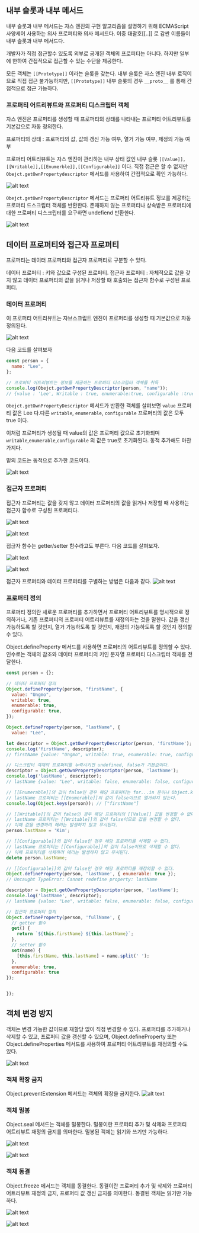 ## 내부 슬롯과 내부 메서드

내부 슬롯과 내부 메서드는 자스 엔진의 구현 알고리즘을 설명하기 위해 ECMAScript 사양세어 사용하는 의사 프로퍼티와 의사 메서드다. 이중 대괄호[[..]] 로 감싼 이름들이 내부 슬롯과 내부 메서드다.

개발자가 직접 접근할수 있도록 외부로 공개된 객체의 프로퍼티는 아니다. 하지만 일부에 한하여 간접적으로 접근할 수 있는 수단을 제공한다.

모든 객체는 `[[Prototype]]` 이라는 슬롯을 갖는다. 내부 슬롯은 자스 엔진 내부 로직이므로 직접 접근 불가능하지만, `[[Prototype]]` 내부 슬롯의 경우 `__proto__` 를 통해 간접적으로 접근 가능하다.

### 프로퍼티 어트리뷰트와 프로퍼티 디스크립터 객체

자스 엔진은 프로퍼티를 생성할 때 프로퍼티의 상태를 나타내는 프로퍼티 어트리뷰트를 기본값으로 자동 정의한다.

프로퍼티의 상태 : 프로퍼티의 값, 값의 갱신 가능 여부, 열거 가능 여부, 제정의 가능 여부

프로퍼티 어트리뷰트는 자스 엔진이 관리하는 내부 상태 값인 내부 슬롯 `[[Value]],[[Writable]],[[Enumerble]],[[Configurable]]` 이다. 직접 접근은 할 수 없지만 `Obejct.getOwnPropertydescriptor` 메서드를 사용하여 간접적으로 확인 가능하다.

![alt text](image-8.png)

`Obejct.getOwnPropertyDescriptor` 메서드는 프로퍼티 어트리뷰트 정보를 제공하는 프로퍼티 드스크립터 객체를 반환한다. 존재하지 않는 프로퍼티나 상속받은 프로퍼티에 대한 프로퍼티 디스크립터를 요구하면 undefiend 반환한다.

![alt text](image-9.png)

## 데이터 프로퍼티와 접근자 프로퍼티

프로퍼티는 데이터 프로퍼티와 접근자 프로퍼티로 구분할 수 있다.

데이터 프로퍼티 : 키와 값으로 구성된 프로퍼티.
접근자 프로퍼티 : 자체적으로 값을 갖지 않고 데이터 프로퍼티의 값을 읽거나 저장할 떄 호출되는 접근자 함수로 구성된 프로퍼티.

### 데이터 프로퍼티

이 프로퍼티 어트리뷰트는 자브스크립트 엔진이 프로퍼티를 생성할 때 기본값으로 자동 정의된다.

![alt text](image-10.png)

다음 코드를 살펴보자

```jsx
const person = {
  name: "Lee",
};

// 프로퍼티 어트리뷰트는 정보를 제공하는 프로퍼티 디스크립터 객체를 취득
console.log(Obejct.getOwnPropertyDescriptor(person, "name"));
// {value : 'Lee', Writable : true, enumerable:true, configurable :true}
```

`Obejct.getOwnPropertyDescriptor` 메서드가 반환한 객체를 살펴보면 `value` 프로퍼티 값은 Lee 다.다른 `writable`, `enumerable`, `configurable` 프로퍼티의 값은 모두 true 이다.

이처럼 프로퍼티가 생성될 때 value의 값은 프로퍼티 값으로 초기화되며`writable`,`enumerable`,`configurable` 의 값은 true로 초기화된다. 동적 추가해도 마찬가지다.

밑의 코드는 동적으로 추가한 코드이다.

![alt text](image-11.png)

### 접근자 프로퍼티

접근자 프로퍼티는 값을 갖지 않고 데이터 프로퍼티의 값을 읽거나 저장할 때 사용하는 접근자 함수로 구성된 프로퍼티다.

![alt text](image-12.png)

![alt text](image-13.png)

접귾자 함수는 getter/setter 함수라고도 부른다. 다음 코드를 살펴보자.

![alt text](image-14.png)

![alt text](image-15.png)

접근자 프로퍼티와 데이터 프로퍼티를 구별하는 방법은 다음과 같다.
![alt text](image-16.png)

### 프로퍼티 정의

프로퍼티 정의란 새로운 프로퍼티를 추가하면서 프로퍼티 어트리뷰트를 명시적으로 정의하거나, 기존 프로퍼티의 프로퍼티 어트리뷰트를 재정의하는 것을 말한다. 값을 갱신 가능하도록 할 것인지, 열거 가능하도록 할 것인지, 재정의 가능하도록 할 것인지 정의할 수 있다.

Object.defineProperty 메서드를 사용하면 프로퍼티의 어트리뷰트를 정의할 수 있다. 인수로는 객체의 참조와 데이터 프로퍼티의 키인 문자열 프로퍼티 디스크립터 객체를 전달한다.

```js
const person = {};

// 데이터 프로퍼티 정의
Object.defineProperty(person, "firstName", {
  value: "Ungmo",
  writable: true,
  enumerable: true,
  configurable: true,
});

Object.defineProperty(person, "lastName", {
  value: "Lee",

let descriptor = Object.getOwnPropertyDescriptor(person, 'firstName');
console.log('firstName', descriptor);
// firstName {value: "Ungmo", writable: true, enumerable: true, configurable: true}

// 디스크립터 객체의 프로퍼티를 누락시키면 undefined, false가 기본값이다.
descriptor = Object.getOwnPropertyDescriptor(person, 'lastName');
console.log('lastName', descriptor);
// lastName {value: "Lee", writable: false, enumerable: false, configurable: false}

// [[Enumerable]]의 값이 false인 경우 해당 프로퍼티는 for...in 문이나 Object.keys 등으로 열거할 수 없다.
// lastName 프로퍼티는 [[Enumerable]]의 값이 false이므로 열거되지 않는다.
console.log(Object.keys(person)); // ["firstName"]

// [[Writable]]의 값이 false인 경우 해당 프로퍼티의 [[Value]] 값을 변경할 수 없다.
// lastName 프로퍼티는 [[Writable]]의 값이 false이므로 값을 변경할 수 없다.
// 이때 값을 변경하려 에러는 발생하지 않고 무시된다.
person.lastName = 'Kim';

// [[Configurable]]의 값이 false인 경우 해당 프로퍼티를 삭제할 수 없다.
// lastName 프로퍼티는 [[Configurable]]의 값이 false이므로 삭제할 수 없다.
// 이때 프로퍼티를 삭제하려 에러는 발생하지 않고 무시된다.
delete person.lastName;

// [[Configurable]]의 값이 false인 경우 해당 프로퍼티를 재정의할 수 없다.
Object.defineProperty(person, 'lastName', { enumerable: true });
// Uncaught TypeError: Cannot redefine property: lastName

descriptor = Object.getOwnPropertyDescriptor(person, 'lastName');
console.log('lastName', descriptor);
// lastName {value: "Lee", writable: false, enumerable: false, configurable: false}

// 접근자 프로퍼티 정의
Object.defineProperty(person, 'fullName', {
  // getter 함수
  get() {
    return `${this.firstName} ${this.lastName}`;
  },
  // setter 함수
  set(name) {
    [this.firstName, this.lastName] = name.split(' ');
  },
  enumerable: true,
  configurable: true
});


});
```

## 객체 변경 방지

객체는 변경 가능한 값이므로 재할당 없이 직접 변경할 수 있다. 프로퍼티를 추가하거나 삭제할 수 있고, 프로퍼티 값을 갱신할 수 있으며, Object.defineProperty 또는 Object.defineProperties 메서드를 사용하여 프로퍼티 어트리뷰트를 재정의할 수도 있다.

![alt text](image-2.png)

### 객체 확장 금지

Object.preventExtension 메서드는 객체의 확장을 금지한다.
![alt text](image-3.png)

### 객체 밀봉

Object.seal 메서드는 객체를 밀봉한다. 밀봉이란 프로퍼티 추가 및 삭제와 프로퍼티 어트리뷰트 재정의 금지를 의마한다. 밀봉된 객체는 읽기와 쓰기만 가능하다.

![alt text](image-4.png)

![alt text](image-5.png)

### 객체 동결

Object.freeze 메서드는 객체를 동결한다. 동결이란 프로퍼티 추가 및 삭제와 프로퍼티 어트리뷰트 재정의 금지, 프로퍼티 값 갱신 금지를 의미한다. 동결된 객체는 읽기만 가능하다.

![alt text](image-6.png)

![alt text](image-7.png)

```

```
